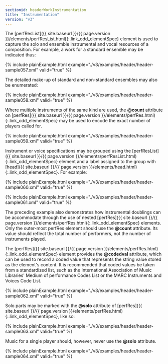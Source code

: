 ```yaml
---
sectionid: headerWorkInstrumentation
title: "Instrumentation"
version: "v3"
---
```




The [perfResList]({{ site.baseurl }}/{{ page.version }}/elements/perfResList.html){:.link_odd_elementSpec} element is used to capture the solo and ensemble
instrumental and vocal resources of a composition. For example, a work for a standard
ensemble may be indicated thus:

{% include plainExample.html example="./v3/examples/header/header-sample057.xml" valid="true" %}

The detailed make-up of standard and non-standard ensembles may also be enumerated:

{% include plainExample.html example="./v3/examples/header/header-sample058.xml" valid="true" %}

Where multiple instruments of the same kind are used, the **@count** attribute on
[perfRes]({{ site.baseurl }}/{{ page.version }}/elements/perfRes.html){:.link_odd_elementSpec} may be used to encode the exact number of players called
for.

{% include plainExample.html example="./v3/examples/header/header-sample059.xml" valid="true" %}

Instrument or voice specifications may be grouped using the [perfResList]({{ site.baseurl }}/{{ page.version }}/elements/perfResList.html){:.link_odd_elementSpec} element and a label assigned to the group with [head]({{ site.baseurl }}/{{ page.version }}/elements/head.html){:.link_odd_elementSpec}. For example:

{% include plainExample.html example="./v3/examples/header/header-sample060.xml" valid="true" %}

{% include plainExample.html example="./v3/examples/header/header-sample061.xml" valid="true" %}

The preceding example also demonstrates how instrumental doublings can be accommodate
through the use of nested [perfRes]({{ site.baseurl }}/{{ page.version }}/elements/perfRes.html){:.link_odd_elementSpec} elements. Only the outer-most
perfRes element should use the **@count** attribute. Its value should reflect the
total number of performers, not the number of instruments played.

The [perfRes]({{ site.baseurl }}/{{ page.version }}/elements/perfRes.html){:.link_odd_elementSpec} element provides the **@codedval** attribute,
which can be used to record a coded value that represents the string value stored
as the
element's content. It is recommended that coded values be taken from a standardized
list,
such as the International Association of Music Libraries' Medium of performance Codes
List
or the MARC Instruments and Voices Code List.

{% include plainExample.html example="./v3/examples/header/header-sample062.xml" valid="true" %}

Solo parts may be marked with the **@solo** attribute of [perfRes]({{ site.baseurl }}/{{ page.version }}/elements/perfRes.html){:.link_odd_elementSpec}, like so:

{% include plainExample.html example="./v3/examples/header/header-sample063.xml" valid="true" %}

Music for a single player should, however, never use the **@solo** attribute.

{% include plainExample.html example="./v3/examples/header/header-sample064.xml" valid="true" %}




